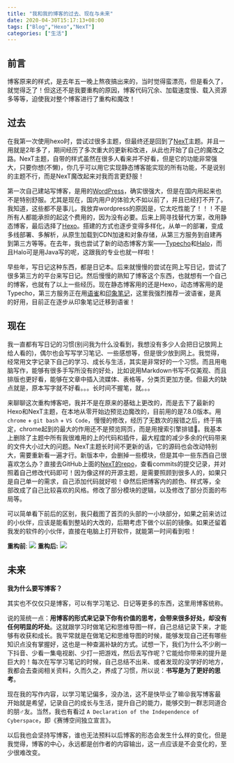 ```yaml
---
title: "我和我的博客的过去、现在与未来"
date: 2020-04-30T15:17:13+08:00
tags: ["Blog","Hexo","NexT"]
categories: ["生活"]
---
```


## 前言

博客原来的样式，是去年五一晚上熬夜搞出来的，当时觉得蛮漂亮，但是看久了，就觉得乏了！但这还不是我要重构的原因，博客代码冗余、加载速度慢、载入资源多等等，迫使我对整个博客进行了重构和魔改！

## 过去

在我第一次使用hexo时，尝试过很多主题，但最终还是回到了[NexT](https://theme-next.iissnan.com/)主题。并且一用就是2年多了，期间经历了多次重大的更新和改进，从此也开始了自己的魔改之路。NexT主题，自带的样式虽然在很多人看来并不好看，但是它的功能非常强大，只要你想(不懒)，你几乎可以用它实现静态博客能实现的所有功能，不是说别的主题不行，而是NexT魔改起来对我而言更舒服！

第一次自己建站写博客，是用的[WordPress](https://wordpress.org/)，确实很强大，但是在国内用起来也不是特别舒服。尤其是现在，国内用户的体验大不如以前了，并且已经打不开了。我知道，这些都不是事儿，我放弃wordpress的原因是，它太吃性能了！！！不是所有人都能承担的起这个费用的，因为没有必要。后来上网寻找替代方案，改用静态博客，最后选择了[Hexo](https://hexo.io/zh-cn/)。搭建的方式也逐步变得多样化，从单一的部署，变成多线部署、多解析，从原生加载到CDN加速和对象存储，从第三方服务到自建再到第三方等等。在去年，我也尝试了新的动态博客方案——[Typecho](https://typecho.org/)和[Halo](https://halo.run/)，而且Halo可是用Java写的呢，这跟我的专业也就一样啦！

早些年，写日记这种东西，都是日记本。后来就慢慢的尝试在网上写日记，尝试了很多第三方的平台来写日记。然后慢慢的熟知了博客这个东西，也就想有一个自己的博客，也就有了以上一些经历。现在静态博客用的还是Hexo，动态博客用的是Typecho，第三方服务正在用[语雀](https://www.yuque.com/login?platform=wechat&inviteToken=357df65e3061673e3b03a080fade2e499d01ab65c01de1cd4e0f11cc6b9c938b)和[印象笔记](https://www.yinxiang.com/)，这里我强烈推荐一波语雀，是真的好用，目前正在逐步从印象笔记迁移到语雀！

## 现在

我一直都有写日记的习惯(别问我为什么没看到，我想没有多少人会把日记放网上给人看的)，偶尔也会写写学习笔记、一些感想等，但是很少放到网上。我觉得，经常用文字记录下自己的学习、成长与生活，其实是非常好的一个习惯。而且用电脑写作，能够有很多手写所没有的好处，比如说用Markdown书写不仅美观、而且排版也更好看，能够在文章中插入流媒体、表格等，分类页更加方便。但最大的缺点就是，原本写字就不好看。。。长时间不握笔，就。。。

来聊聊这次重构博客吧，我并不是在原来的基础上更改的，而是去下了最新的Hexo和NexT主题，在本地从零开始边预览边魔改的，目前用的是7.8.0版本。用`chrome` + `git bash` + `VS Code`，慢慢的修改，经历了无数次的报错之后，终于搞定，chrome起到的最大的作用还不是预览网页，而是用搜索引擎排错🤣。我基本上删除了主题中所有我很难用的上的代码和插件，最大程度的减少多余的代码带来的文件大小过大的问题。NexT主题长时间不更新的话，它的源码也会改动特别大，需要重新看一遍才行。新版本中，会删掉一些模块，但是其中一些东西自己很喜欢怎么办？直接去GitHub上面的[NexT的repo](https://github.com/theme-next/hexo-theme-next)，查看commits的提交记录，并对照着自己修改代码即可！因为像这样的开源主题，是需要照顾到很多人的，如果只是自己单一的需求，自己添加代码就好啦！😅然后把博客内的颜色、样式等，全部改成了自己比较喜欢的风格。修改了部分模块的逻辑，以及修改了部分页面的布局等。

可以简单看下前后的区别，我只截图了首页的头部的一小块部分，如果之前来访过的小伙伴，应该是能看到整站的大改的，后期考虑下做个以前的镜像。如果还留着我发的软件的小伙伴，直接在电脑上打开软件，就能第一时间看到啦！

**重构前**:
<img src="/images/articles/2020/newblog/newblog01.png" />
**重构后:**
<img src="/images/articles/2020/newblog/newblog02.png" />

## 未来

**我为什么要写博客？**

其实也不仅仅只是博客，可以有学习笔记、日记等更多的东西，这里用博客统称。

说的笼统一点：**用博客的形式来记录下你有价值的思考，会带来很多好处，却没有任何明显的坏处**。这就跟学习时做笔记和思维导图一样，自己总结记录下来，才能够有收获和成长。我平常就是在做笔记和思维导图的时候，能够发现自己还有哪些知识点没有掌握好，这也是一种查漏补缺的方式。试想一下，我们为什么不少刷一下抖音、少看一集电视剧、少打一把游戏，然后去写作呢？它能给你带来的提升是巨大的！每次在写学习笔记的时候，自己总结不出来、或者发现的没学好的地方，我都会去查阅相关资料，久而久之，养成了习惯，所以说：**书写是为了更好的思考**。

现在我的写作内容，以学习笔记偏多，没办法，这不是快毕业了嘛😝我写博客最开始就是希望，记录自己的成长与生活，提升自己的能力，能够交到一群志同道合的朋♂友。当然，我也有看过 `A Declaration of the Independence of Cyberspace`，即《赛博空间独立宣言》。

以后我也会坚持写博客，谁也无法预料以后博客的形态会发生什么样的变化，但是我觉得，博客的中心，永远都是创作者的内容输出，这一点应该是不会变化的，至少很难改变。